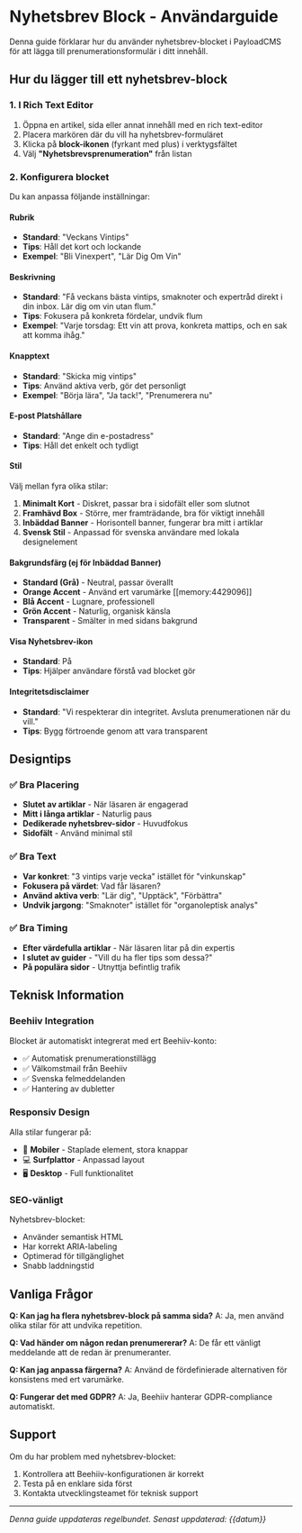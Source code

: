 # Nyhetsbrev Block - Användarguide

Denna guide förklarar hur du använder nyhetsbrev-blocket i PayloadCMS för att lägga till prenumerationsformulär i ditt innehåll.

## Hur du lägger till ett nyhetsbrev-block

### 1. I Rich Text Editor
1. Öppna en artikel, sida eller annat innehåll med en rich text-editor
2. Placera markören där du vill ha nyhetsbrev-formuläret
3. Klicka på **block-ikonen** (fyrkant med plus) i verktygsfältet
4. Välj **"Nyhetsbrevsprenumeration"** från listan

### 2. Konfigurera blocket

Du kan anpassa följande inställningar:

#### **Rubrik** 
- **Standard**: "Veckans Vintips"
- **Tips**: Håll det kort och lockande
- **Exempel**: "Bli Vinexpert", "Lär Dig Om Vin"

#### **Beskrivning**
- **Standard**: "Få veckans bästa vintips, smaknoter och expertråd direkt i din inbox. Lär dig om vin utan flum."
- **Tips**: Fokusera på konkreta fördelar, undvik flum
- **Exempel**: "Varje torsdag: Ett vin att prova, konkreta mattips, och en sak att komma ihåg."

#### **Knapptext**
- **Standard**: "Skicka mig vintips"
- **Tips**: Använd aktiva verb, gör det personligt
- **Exempel**: "Börja lära", "Ja tack!", "Prenumerera nu"

#### **E-post Platshållare**
- **Standard**: "Ange din e-postadress"
- **Tips**: Håll det enkelt och tydligt

#### **Stil**
Välj mellan fyra olika stilar:

1. **Minimalt Kort** - Diskret, passar bra i sidofält eller som slutnot
2. **Framhävd Box** - Större, mer framträdande, bra för viktigt innehåll
3. **Inbäddad Banner** - Horisontell banner, fungerar bra mitt i artiklar
4. **Svensk Stil** - Anpassad för svenska användare med lokala designelement

#### **Bakgrundsfärg** (ej för Inbäddad Banner)
- **Standard (Grå)** - Neutral, passar överallt
- **Orange Accent** - Använd ert varumärke [[memory:4429096]]
- **Blå Accent** - Lugnare, professionell
- **Grön Accent** - Naturlig, organisk känsla  
- **Transparent** - Smälter in med sidans bakgrund

#### **Visa Nyhetsbrev-ikon**
- **Standard**: På
- **Tips**: Hjälper användare förstå vad blocket gör

#### **Integritetsdisclaimer**
- **Standard**: "Vi respekterar din integritet. Avsluta prenumerationen när du vill."
- **Tips**: Bygg förtroende genom att vara transparent

## Designtips

### ✅ **Bra Placering**
- **Slutet av artiklar** - När läsaren är engagerad
- **Mitt i långa artiklar** - Naturlig paus
- **Dedikerade nyhetsbrev-sidor** - Huvudfokus
- **Sidofält** - Använd minimal stil

### ✅ **Bra Text**
- **Var konkret**: "3 vintips varje vecka" istället för "vinkunskap"
- **Fokusera på värdet**: Vad får läsaren? 
- **Använd aktiva verb**: "Lär dig", "Upptäck", "Förbättra"
- **Undvik jargong**: "Smaknoter" istället för "organoleptisk analys"

### ✅ **Bra Timing**
- **Efter värdefulla artiklar** - När läsaren litar på din expertis
- **I slutet av guider** - "Vill du ha fler tips som dessa?"
- **På populära sidor** - Utnyttja befintlig trafik

## Teknisk Information

### Beehiiv Integration
Blocket är automatiskt integrerat med ert Beehiiv-konto:
- ✅ Automatisk prenumerationstillägg
- ✅ Välkomstmail från Beehiiv  
- ✅ Svenska felmeddelanden
- ✅ Hantering av dubletter

### Responsiv Design
Alla stilar fungerar på:
- 📱 **Mobiler** - Staplade element, stora knappar
- 💻 **Surfplattor** - Anpassad layout
- 🖥️ **Desktop** - Full funktionalitet

### SEO-vänligt
Nyhetsbrev-blocket:
- Använder semantisk HTML
- Har korrekt ARIA-labeling  
- Optimerad för tillgänglighet
- Snabb laddningstid

## Vanliga Frågor

**Q: Kan jag ha flera nyhetsbrev-block på samma sida?**
A: Ja, men använd olika stilar för att undvika repetition.

**Q: Vad händer om någon redan prenumererar?**
A: De får ett vänligt meddelande att de redan är prenumeranter.

**Q: Kan jag anpassa färgerna?**
A: Använd de fördefinierade alternativen för konsistens med ert varumärke.

**Q: Fungerar det med GDPR?**
A: Ja, Beehiiv hanterar GDPR-compliance automatiskt.

## Support

Om du har problem med nyhetsbrev-blocket:
1. Kontrollera att Beehiiv-konfigurationen är korrekt
2. Testa på en enklare sida först
3. Kontakta utvecklingsteamet för teknisk support

---

*Denna guide uppdateras regelbundet. Senast uppdaterad: {{datum}}*